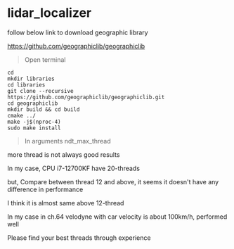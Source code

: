 # lidar_localizer

follow below link to download geographic library

https://github.com/geographiclib/geographiclib

> Open terminal

```
cd
mkdir libraries
cd libraries
git clone --recursive https://github.com/geographiclib/geographiclib.git
cd geographiclib
mkdir build && cd build
cmake ../
make -j$(nproc-4)
sudo make install
```

> In arguments ndt_max_thread

more thread is not always good results

In my case, CPU i7-12700KF have 20-threads

but, Compare between thread 12 and above, it seems it doesn't have any difference in performance

I think it is almost same above 12-thread

In my case in ch.64 velodyne with car velocity is about 100km/h, performed well

Please find your best threads through experience
